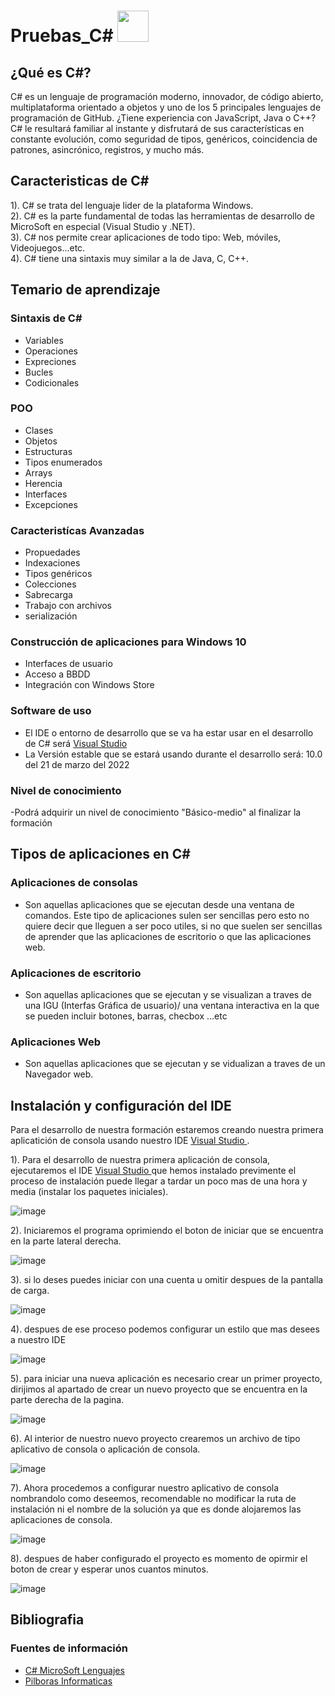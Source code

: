 # Pruebas_C# <img alt="" style="width: 50px; height: 50px;" class="" src="https://tse3.mm.bing.net/th?id=OIP.dDiDKax3YyAEQsjMXkrPoAHaHa&amp;pid=Api&amp;P=0" id="yui_3_5_1_1_1682280372914_520">

## ¿Qué es C#?

C# es un lenguaje de programación moderno, innovador, de código abierto, multiplataforma orientado a objetos y uno de los 5 principales lenguajes de programación de GitHub. ¿Tiene experiencia con JavaScript, Java o C++? C# le resultará familiar al instante y disfrutará de sus características en constante evolución, como seguridad de tipos, genéricos, coincidencia de patrones, asincrónico, registros, y mucho más.


## Caracteristicas de C#

1). C# se trata del lenguaje lider de la plataforma Windows.<br>
2). C# es la parte fundamental de todas las herramientas de desarrollo de MicroSoft en especial (Visual Studio y .NET).<br>
3). C# nos permite crear aplicaciones de todo tipo: Web, móviles, Videojuegos...etc.<br>
4). C# tiene una sintaxis muy similar a la de Java, C, C++.<br>


## Temario de aprendizaje

### Sintaxis de C#
- Variables <br>
- Operaciones <br>
- Expreciones <br>
- Bucles <br>
- Codicionales <br>

### POO
- Clases <br>
- Objetos <br>
- Estructuras <br>
- Tipos enumerados <br>
- Arrays <br>
- Herencia <br>
- Interfaces <br>
- Excepciones <br>

### Caracteristícas Avanzadas 
- Propuedades <br> 
- Indexaciones <br>
- Tipos genéricos <br>
- Colecciones <br>
- Sabrecarga <br> 
- Trabajo con archivos <br>
- serialización <br>

### Construcción de aplicaciones para Windows 10
- Interfaces de usuario <br>
- Acceso a BBDD <br>
- Integración con Windows Store <br>

### Software de uso 
- El IDE o entorno de desarrollo que se va ha estar usar en el desarrollo de C# será <a href="https://visualstudio.microsoft.com/es/">Visual Studio </a>
- La Versión estable que se estará usando durante el desarrollo será: 10.0 del 21 de marzo del 2022

### Nivel de conocimiento 
-Podrá adquirir un nivel de conocimiento "Básico-medio" al finalizar la formación

## Tipos de aplicaciones en C#

### Aplicaciones de consolas

  - Son aquellas aplicaciones que se ejecutan desde una ventana de comandos. Este tipo de aplicaciones sulen ser sencillas pero esto no quiere decir que lleguen a ser
  poco utiles, si no que suelen ser sencillas de aprender que las aplicaciones de escritorio o que las aplicaciones web.
 
### Aplicaciones de escritorio
  
  - Son aquellas aplicaciones  que se ejecutan y se visualizan a traves de una IGU (Interfas Gráfica de usuario)/ una ventana interactiva en la que se pueden incluir botones, barras, checbox ...etc
  
### Aplicaciones Web

  - Son aquellas aplicaciones que se ejecutan y se vidualizan a traves de un Navegador web.

## Instalación y configuración del IDE
  Para el desarrollo de nuestra formación estaremos creando nuestra primera aplicatición de consola usando nuestro IDE <a href="https://visualstudio.microsoft.com/es/">Visual Studio </a>.

1). Para el desarrollo de nuestra primera aplicación de consola, ejecutaremos el IDE <a href="https://visualstudio.microsoft.com/es/">Visual Studio </a> que hemos instalado previmente el proceso de instalación puede llegar a tardar un poco mas de una hora y media (instalar los paquetes iniciales).

![image](https://user-images.githubusercontent.com/118775234/236587239-69c00571-3aac-4aab-9dd0-34b5c59ff435.png)

2). Iniciaremos el programa oprimiendo el boton de iniciar que se encuentra en la parte lateral derecha.

![image](https://user-images.githubusercontent.com/118775234/236587434-a8a59037-de13-4c82-b2f5-df3b87d26f42.png)

3). si lo deses puedes iniciar con una cuenta u omitir despues de la pantalla de carga.

![image](https://user-images.githubusercontent.com/118775234/236587737-65d7c5e9-90e8-47ae-85ab-70489364aa14.png)

4). despues de ese proceso podemos configurar un estilo que mas desees a nuestro IDE 

![image](https://user-images.githubusercontent.com/118775234/236588142-12f60422-ba46-46ef-815d-584c7c83ac47.png)

5). para iniciar una nueva aplicación es necesario crear un primer proyecto, dirijimos al apartado de crear un nuevo proyecto que se encuentra en la parte derecha de la pagina. 

![image](https://user-images.githubusercontent.com/118775234/236588531-3c495daf-fafe-45fb-aecb-9ca8891413b9.png)

6). Al interior de nuestro nuevo proyecto crearemos un archivo de tipo aplicativo de consola o aplicación de consola. 

![image](https://user-images.githubusercontent.com/118775234/236589022-f04ec608-aae2-4909-9797-89710478ae91.png)

7). Ahora procedemos a configurar nuestro aplicativo de consola nombrandolo como deseemos, recomendable no modificar la ruta de instalación ni el nombre de la solución ya que es donde alojaremos las aplicaciones de consola.

![image](https://user-images.githubusercontent.com/118775234/236589286-357f1ade-9908-4f33-b984-8c896026e283.png)

8). despues de haber configurado el proyecto es momento de opirmir el boton de crear y esperar unos cuantos minutos.

![image](https://user-images.githubusercontent.com/118775234/236589819-d2c9e379-d623-4c4b-bdb5-ef32c2e456d5.png)







  
  






## Bibliografia
### Fuentes de información 
- <a href="https://dotnet.microsoft.com/es-es/languages/csharp"> C# MicroSoft Lenguajes </a>
- <a href="https://www.youtube.com/playlist?list=PLU8oAlHdN5BmpIQGDSHo5e1r4ZYWQ8m4B"> Pilboras Informaticas </a>
